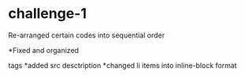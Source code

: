 # challenge-1



Re-arranged certain codes into sequential order


*Fixed and organized <section> tags
*added src desctription 
*changed li items into inline-block format
 
